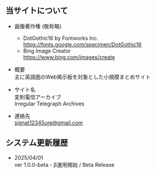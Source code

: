 
## 当サイトについて


- 画像著作権 (敬称略)  
  - DotGothic16 by Fontworks Inc.
    https://fonts.google.com/specimen/DotGothic16
  - Bing Image Creator  
    https://www.bing.com/images/create


- 概要  
  主に英語圏のWeb掲示板を対象とした小規模まとめサイト
 

- サイト名  
  変則電信アーカイブ  
  Irregular Telegraph Archives


- 連絡先  
  signat12345ure@gmail.com


## システム更新履歴

- 2025/04/01  
  ver 1.0.0-beta - β運用開始 / Beta Release
